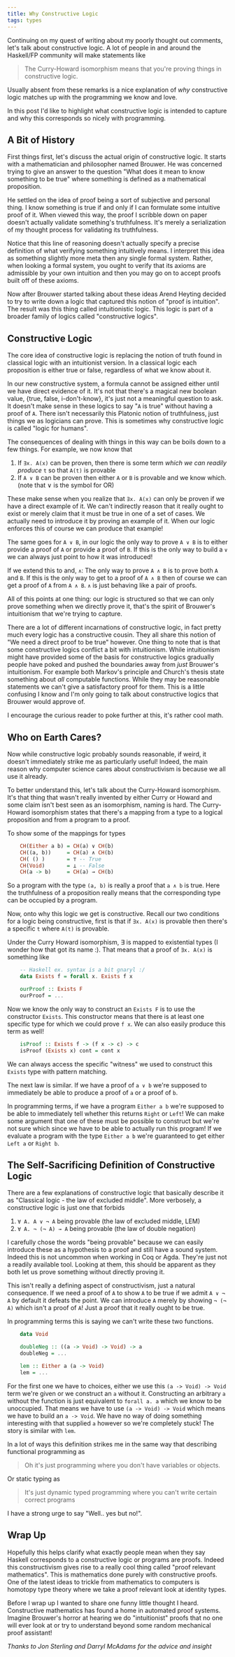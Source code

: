 ```yaml
---
title: Why Constructive Logic
tags: types
---
```


Continuing on my quest of writing about my poorly thought out
comments, let's talk about constructive logic. A lot of people in and
around the Haskell/FP community will make statements like

> The Curry-Howard isomorphism means that you're proving things in
> constructive logic.

Usually absent from these remarks is a nice explanation of *why*
constructive logic matches up with the programming we know and love.

In this post I'd like to highlight what constructive logic is intended
to capture and why this corresponds so nicely with programming.

## A Bit of History

First things first, let's discuss the actual origin of constructive
logic. It starts with a mathematician and philosopher named
Brouwer. He was concerned trying to give an answer to the question
"What does it mean to know something to be true" where something is
defined as a mathematical proposition.

He settled on the idea of proof being a sort of subjective and
personal thing. I know something is true if and only if I can
formulate some intuitive proof of it. When viewed this way, the proof
I scribble down on paper doesn't actually validate something's
truthfulness. It's merely a serialization of my thought process for
validating its truthfulness.

Notice that this line of reasoning doesn't actually specify a precise
definition of what verifying something intuitively means. I interpret
this idea as something slightly more meta then any single formal
system. Rather, when looking a formal system, you ought to verify that
its axioms are admissible by your own intuition and then you may go on
to accept proofs built off of these axioms.

Now after Brouwer started talking about these ideas Arend Heyting
decided to try to write down a logic that captured this notion of
"proof is intuition". The result was this thing called intuitionistic
logic. This logic is part of a broader family of logics called
"constructive logics".

## Constructive Logic

The core idea of constructive logic is replacing the notion of truth
found in classical logic with an intuitionist version. In a classical
logic each proposition is either true or false, regardless of what we
know about it.

In our new constructive system, a formula cannot be assigned either
until we have direct evidence of it. It's not that there's a magical
new boolean value, {true, false, i-don't-know}, it's just not a
meaningful question to ask. It doesn't make sense in these logics to
say "`A` is true" without having a proof of `A`. There isn't
necessarily this Platonic notion of truthfulness, just things we as
logicians can prove. This is sometimes why constructive logic is
called "logic for humans".

The consequences of dealing with things in this way can be boils down
to a few things. For example, we now know that

 1. If `∃x. A(x)` can be proven, then there is some term *which we can
    readily produce* `t` so that `A(t)` is provable
 2. If `A ∨ B` can be proven then either `A` or `B` is provable and we
    know which. (note that ∨ is the symbol for OR)

These make sense when you realize that `∃x. A(x)` can only be proven if
we have a direct example of it. We can't indirectly reason that it
really ought to exist or merely claim that it must be true in one of a
set of cases. We actually need to introduce it by proving an example of
it. When our logic enforces this of course we can produce that
example!

The same goes for `A ∨ B`, in our logic the only way to prove
`A ∨ B` is to either provide a proof of `A` or provide a proof of
`B`. If this is the only way to build a `∨` we can always just point
to how it was introduced!

If we extend this to and, `∧`: The only way to prove `A ∧ B` is to
prove both `A` and `B`. If this is the only way to get to a proof of
`A ∧ B` then of course we can get a proof of `A` from `A ∧ B`. `∧` is
just behaving like a pair of proofs.

All of this points at one thing: our logic is structured so that we
can only prove something when we directly prove it, that's the spirit
of Brouwer's intuitionism that we're trying to capture.

There are a lot of different incarnations of constructive logic, in
fact pretty much every logic has a constructive cousin. They all share
this notion of "We need a direct proof to be true" however. One thing
to note that is that some constructive logics conflict a bit with
intuitionism. While intuitionism might have provided some of the basis
for constructive logics gradually people have poked and pushed the
boundaries away from *just* Brouwer's intuitionism.  For example both
Markov's principle and Church's thesis state something about *all*
computable functions. While they may be reasonable statements we can't
give a satisfactory proof for them. This is a little confusing I know
and I'm only going to talk about constructive logics that Brouwer
would approve of.

I encourage the curious reader to poke further at this, it's rather
cool math.

## Who on Earth Cares?

Now while constructive logic probably sounds reasonable, if weird, it
doesn't immediately strike me as particularly useful! Indeed, the main
reason why computer science cares about constructivism is because we
all use it already.

To better understand this, let's talk about the Curry-Howard
isomorphism. It's that thing that wasn't really invented by either
Curry or Howard and some claim isn't best seen as an isomorphism,
naming is hard. The Curry-Howard isomorphism states that there's a
mapping from a type to a logical proposition and from a program to a
proof.

To show some of the mappings for types

``` haskell
    CH(Either a b) = CH(a) ∨ CH(b)
    CH((a, b))     = CH(a) ∧ CH(b)
    CH( () )       = ⊤ -- True
    CH(Void)       = ⊥ -- False
    CH(a -> b)     = CH(a) → CH(b)
```

So a program with the type `(a, b)` is really a proof that `a ∧ b` is
true. Here the truthfulness of a proposition really means that the
corresponding type can be occupied by a program.

Now, onto why this logic we get is constructive. Recall our two
conditions for a logic being constructive, first is that if `∃x. A(x)`
is provable then there's a specific `t` where `A(t)` is provable.

Under the Curry Howard isomorphism, ∃ is mapped to existential types
(I wonder how that got its name :). That means that a proof of
`∃x. A(x)` is something like

``` haskell
    -- Haskell ex. syntax is a bit gnaryl :/
    data Exists f = forall x. Exists f x

    ourProof :: Exists F
    ourProof = ...
```

Now we know the only way to construct an `Exists F` is to use the
constructor `Exists`. This constructor means that there is at least
one specific type for which we could prove `f x`. We can also easily
produce this term as well!

``` haskell
    isProof :: Exists f -> (f x -> c) -> c
    isProof (Exists x) cont = cont x
```

We can always access the specific "witness" we used to construct this
`Exists` type with pattern matching.

The next law is similar. If we have a proof of `a ∨ b` we're supposed
to immediately be able to produce a proof of `a` or a proof of `b`.

In programming terms, if we have a program `Either a b` we're supposed
to be able to immediately tell whether this returns `Right` or `Left`!
We can make some argument that one of these must be possible to
construct but we're not sure which since we have to be able to
actually run this program! If we evaluate a program with the type
`Either a b` we're guaranteed to get either `Left a` or `Right b`.

## The Self-Sacrificing Definition of Constructive Logic

There are a few explanations of constructive logic that basically
describe it as "Classical logic - the law of excluded middle". More
verbosely, a constructive logic is just one that forbids

 1. `∀ A. A ∨ ¬ A` being provable (the law of excluded middle, LEM)
 2. `∀ A. ¬ (¬ A) → A` being provable (the law of double negation)

I carefully chose the words "being provable" because we can easily
introduce these as a hypothesis to a proof and still have a sound
system. Indeed this is not uncommon when working in Coq or
Agda. They're just not a readily available tool. Looking at them, this
should be apparent as they both let us prove something without
directly proving it.

This isn't really a defining aspect of constructivism, just a natural
consequence. If we need a proof of `A` to show `A` to be true if we
admit `A ∨ ¬ A` by default it defeats the point. We can introduce `A`
merely by showing `¬ (¬ A)` which isn't a proof of `A`! Just a proof
that it really ought to be true.

In programming terms this is saying we can't write these two
functions.

``` haskell
    data Void

    doubleNeg :: ((a -> Void) -> Void) -> a
    doubleNeg = ...

    lem :: Either a (a -> Void)
    lem = ...
```

For the first one we have to choices, either we use this
`(a -> Void) -> Void` term we're given or we construct an `a` without
it. Constructing an arbitrary `a` without the function is just
equivalent to `forall a. a` which we know to be unoccupied. That means
we have to use `(a -> Void) -> Void` which means we have to build an
`a -> Void`. We have no way of doing something interesting with that
supplied `a` however so we're completely stuck! The story is similar
with `lem`.

In a lot of ways this definition strikes me in the same way that
describing functional programming as

> Oh it's just programming where you don't have variables or objects.

Or static typing as

> It's just dynamic typed programming where you can't write certain
> correct programs

I have a strong urge to say "Well.. yes but no!".

## Wrap Up

Hopefully this helps clarify what exactly people mean when they say
Haskell corresponds to a constructive logic or programs are
proofs. Indeed this constructivism gives rise to a really cool thing
called "proof relevant mathematics". This is mathematics done purely
with constructive proofs. One of the latest ideas to trickle from
mathematics to computers is homotopy type theory where we take a proof
relevant look at identity types.

Before I wrap up I wanted to share one funny little thought I
heard. Constructive mathematics has found a home in automated proof
systems. Imagine Brouwer's horror at hearing we do "intuitionist"
proofs that no one will ever look at or try to understand beyond some
random mechanical proof assistant!

*Thanks to Jon Sterling and Darryl McAdams for the advice and insight*
